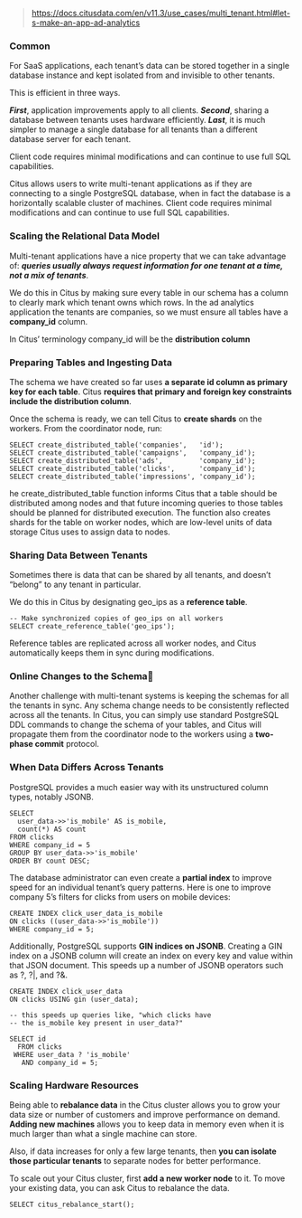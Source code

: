 > https://docs.citusdata.com/en/v11.3/use_cases/multi_tenant.html#let-s-make-an-app-ad-analytics

### Common
For SaaS applications, each tenant’s data can be stored together in a single database instance and kept isolated from and invisible to other tenants. 

This is efficient in three ways. 

***First***, application improvements apply to all clients. 
***Second***, sharing a database between tenants uses hardware efficiently. 
***Last***, it is much simpler to manage a single database for all tenants than a different database server for each tenant.

Client code requires minimal modifications and can continue to use full SQL capabilities.

Citus allows users to write multi-tenant applications as if they are connecting to a single PostgreSQL database, when in fact the database is a horizontally scalable cluster of machines. Client code requires minimal modifications and can continue to use full SQL capabilities.

### Scaling the Relational Data Model
Multi-tenant applications have a nice property that we can take advantage of: ***queries usually always request information for one tenant at a time, not a mix of tenants***.

We do this in Citus by making sure every table in our schema has a column to clearly mark which tenant owns which rows. In the ad analytics application the tenants are companies, so we must ensure all tables have a **company_id** column.

In Citus’ terminology company_id will be the **distribution column**

### Preparing Tables and Ingesting Data
The schema we have created so far uses **a separate id column as primary key for each table**. Citus **requires that primary and foreign key constraints include the distribution column**. 

Once the schema is ready, we can tell Citus to **create shards** on the workers. From the coordinator node, run:
```
SELECT create_distributed_table('companies',   'id');
SELECT create_distributed_table('campaigns',   'company_id');
SELECT create_distributed_table('ads',         'company_id');
SELECT create_distributed_table('clicks',      'company_id');
SELECT create_distributed_table('impressions', 'company_id');
```
he create_distributed_table function informs Citus that a table should be distributed among nodes and that future incoming queries to those tables should be planned for distributed execution. The function also creates shards for the table on worker nodes, which are low-level units of data storage Citus uses to assign data to nodes.

 ### Sharing Data Between Tenants 

Sometimes there is data that can be shared by all tenants, and doesn’t “belong” to any tenant in particular. 

We do this in Citus by designating geo_ips as a **reference table**.
```
-- Make synchronized copies of geo_ips on all workers
SELECT create_reference_table('geo_ips');
```
Reference tables are replicated across all worker nodes, and Citus automatically keeps them in sync during modifications. 

### Online Changes to the Schema
Another challenge with multi-tenant systems is keeping the schemas for all the tenants in sync. Any schema change needs to be consistently reflected across all the tenants. In Citus, you can simply use standard PostgreSQL DDL commands to change the schema of your tables, and Citus will propagate them from the coordinator node to the workers using a **two-phase commit** protocol.

### When Data Differs Across Tenants
PostgreSQL provides a much easier way with its unstructured column types, notably JSONB.
```
SELECT
  user_data->>'is_mobile' AS is_mobile,
  count(*) AS count
FROM clicks
WHERE company_id = 5
GROUP BY user_data->>'is_mobile'
ORDER BY count DESC;
```
The database administrator can even create a **partial index** to improve speed for an individual tenant’s query patterns. Here is one to improve company 5’s filters for clicks from users on mobile devices:
```
CREATE INDEX click_user_data_is_mobile
ON clicks ((user_data->>'is_mobile'))
WHERE company_id = 5;
```
Additionally, PostgreSQL supports **GIN indices on JSONB**. Creating a GIN index on a JSONB column will create an index on every key and value within that JSON document. This speeds up a number of JSONB operators such as ?, ?|, and ?&.
```
CREATE INDEX click_user_data
ON clicks USING gin (user_data);

-- this speeds up queries like, "which clicks have
-- the is_mobile key present in user_data?"

SELECT id
  FROM clicks
 WHERE user_data ? 'is_mobile'
   AND company_id = 5;
```
### Scaling Hardware Resources
Being able to **rebalance data** in the Citus cluster allows you to grow your data size or number of customers and improve performance on demand. **Adding new machines** allows you to keep data in memory even when it is much larger than what a single machine can store.

Also, if data increases for only a few large tenants, then **you can isolate those particular tenants** to separate nodes for better performance.

To scale out your Citus cluster, first **add a new worker node** to it. To move your existing data, you can ask Citus to rebalance the data. 
```
SELECT citus_rebalance_start();
```








































